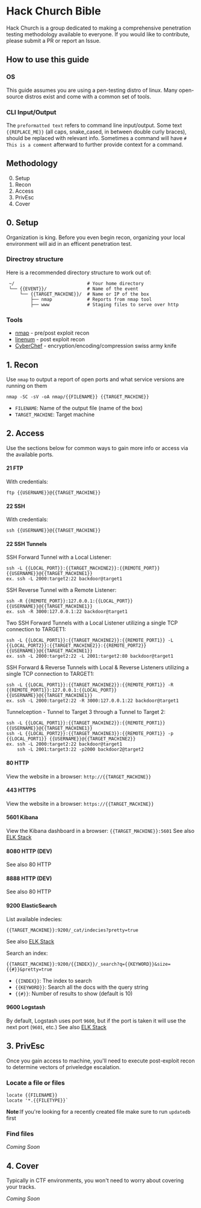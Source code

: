 # Hack Church Bible

Hack Church is a group dedicated to making a comprehensive penetration testing methodology available to everyone. If you would like to contribute, please submit a PR or report an Issue. 

## How to use this guide

### OS
This guide assumes you are using a pen-testing distro of linux. Many open-source distros exist and come with a common set of tools. 

### CLI Input/Output
The `preformatted text` refers to command line input/output. Some text `{{REPLACE_ME}}` (all caps, snake_cased, in between double curly braces), should be replaced with relevant info. Sometimes a command will have `# This is a comment` afterward to further provide context for a command. 

## Methodology
0. Setup
1. Recon
2. Access
3. PrivEsc
4. Cover

## 0. Setup
Organization is king. Before you even begin recon, organizing your local environment will aid in an efficent penetration test. 

### Directroy structure
Here is a recommended directory structure to work out of:
```
 ~/                           # Your home directory
 └── {{EVENT}}/               # Name of the event
     └── {{TARGET_MACHINE}}/  # Name or IP of the box
         ├── nmap             # Reports from nmap tool
         ├── www              # Staging files to serve over http
```

### Tools
* [nmap][1] - pre/post exploit recon
* [linenum][2] - post exploit recon
* [CyberChef][3] - encryption/encoding/compression swiss army knife

## 1. Recon
Use `nmap` to output a report of open ports and what service versions are running on them

```
nmap -SC -sV -oA nmap/{{FILENAME}} {{TARGET_MACHINE}}
```
* `FILENAME`: Name of the output file (name of the box)
* `TARGET_MACHINE`: Target machine

## 2. Access
Use the sections below for common ways to gain more info or access via the available ports.

#### 21 FTP
With credentials:
```
ftp {{USERNAME}}@{{TARGET_MACHINE}} 
```

#### 22 SSH
With credentials:
```
ssh {{USERNAME}}@{{TARGET_MACHINE}} 
```

#### 22 SSH Tunnels

SSH Forward Tunnel with a Local Listener:
```
ssh -L {{LOCAL_PORT}}:{{TARGET_MACHINE2}}:{{REMOTE_PORT}} {{USERNAME}}@{{TARGET_MACHINE1}}
ex. ssh -L 2000:target2:22 backdoor@target1
```

SSH Reverse Tunnel with a Remote Listener:
```
ssh -R {{REMOTE_PORT}}:127.0.0.1:{{LOCAL_PORT}} {{USERNAME}}@{{TARGET_MACHINE1}}
ex. ssh -R 3000:127.0.0.1:22 backdoor@target1
```

Two SSH Forward Tunnels with a Local Listener utilizing a single TCP connection to TARGET1:
```
ssh -L {{LOCAL_PORT1}}:{{TARGET_MACHINE2}}:{{REMOTE_PORT1}} -L {{LOCAL_PORT2}}:{{TARGET_MACHINE2}}:{{REMOTE_PORT2}} {{USERNAME}}@{{TARGET_MACHINE1}}
ex. ssh -L 2000:target2:22 -L 2001:target2:80 backdoor@target1
```

SSH Forward & Reverse Tunnels with Local & Reverse Listeners utilizing a single TCP connection to TARGET1:
```
ssh -L {{LOCAL_PORT1}}:{{TARGET_MACHINE2}}:{{REMOTE_PORT1}} -R {{REMOTE_PORT1}}:127.0.0.1:{{LOCAL_PORT}} {{USERNAME}}@{{TARGET_MACHINE1}}
ex. ssh -L 2000:target2:22 -R 3000:127.0.0.1:22 backdoor@target1
```

Tunnelception - Tunnel to Target 3 through a Tunnel to Target 2:
```
ssh -L {{LOCAL_PORT1}}:{{TARGET_MACHINE2}}:{{REMOTE_PORT1}} {{USERNAME}}@{{TARGET_MACHINE1}}
ssh -L {{LOCAL_PORT2}}:{{TARGET_MACHINE3}}:{{REMOTE_PORT1}} -p {{LOCAL_PORT1}} {{USERNAME}}@{{TARGET_MACHINE2}}
ex. ssh -L 2000:target2:22 backdoor@target1
    ssh -L 2001:target3:22 -p2000 backdoor2@target2
```

#### 80 HTTP
View the website in a browser: `http://{{TARGET_MACHINE}}`

#### 443 HTTPS
View the website in a browser: `https://{{TARGET_MACHINE}}`

#### 5601 Kibana
View the Kibana dashboard in a browser: `{{TARGET_MACHINE}}:5601`
See also [ELK Stack][4]

#### 8080 HTTP (DEV)
See also 80 HTTP

#### 8888 HTTP (DEV)
See also 80 HTTP

#### 9200 ElasticSearch
List available indecies:
```
{{TARGET_MACHINE}}:9200/_cat/indecies?pretty=true
```
See also [ELK Stack][4]

Search an index:
```
{{TARGET_MACHINE}}:9200/{{INDEX}}/_search?q={{KEYWORD}}&size={{#}}&pretty=true
```
* `{{INDEX}}`: The index to search
* `{{KEYWORD}}`: Search all the docs with the query string
* `{{#}}`: Number of results to show (default is 10)

#### 9600 Logstash
By default, Logstash uses port `9600`, but if the port is taken it will use the next port (`9601`, etc.)
See also [ELK Stack][4]

## 3. PrivEsc
Once you gain access to machine, you'll need to execute post-exploit recon to determine vectors of priveledge escalation.

### Locate a file or files
```
locate {{FILENAME}}
locate '*.{{FILETYPE}}`
```

**Note**:If you're looking for a recently created file make sure to run `updatedb` first

### Find files

_Coming Soon_

## 4. Cover
Typically in CTF environments, you won't need to worry about covering your tracks.

_Coming Soon_

[1]: https://nmap.org/
[2]: https://github.com/rebootuser/LinEnum
[3]: https://github.com/gchq/CyberChef
[4]: https://www.elastic.co/guide/index.html
